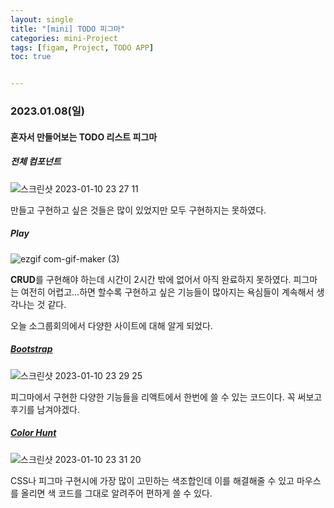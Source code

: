 ```yaml
---
layout: single
title: "[mini] TODO 피그마"
categories: mini-Project  
tags: [figam, Project, TODO APP]
toc: true


---
```


###  2023.01.08(일)

#### 혼자서 만들어보는 TODO 리스트 피그마  

##### 전체 컴포넌트 

![스크린샷 2023-01-10 23 27 11](https://user-images.githubusercontent.com/104547038/211577512-224f2556-1d32-4a7d-8221-d8e4bcd710ec.png)

만들고 구현하고 싶은 것들은 많이 있었지만 모두 구현하지는 못하였다. 

##### Play

![ezgif com-gif-maker (3)](https://user-images.githubusercontent.com/104547038/211576776-55e3ef1c-a054-4c2d-825e-b30c740f505c.gif)

**CRUD**를 구현해야 하는데 시간이 2시간 밖에 없어서 아직 완료하지 못하였다. 피그마는 여전히 어렵고...하면 할수록 구현하고 싶은 기능들이 많아지는 욕심들이 계속해서 생각나는 것 같다. 

오늘 소그룹회의에서 다양한 사이트에 대해 알게 되었다. 

##### [Bootstrap](https://getbootstrap.com/)

![스크린샷 2023-01-10 23 29 25](https://user-images.githubusercontent.com/104547038/211578075-4d90b0f2-7285-43c6-a4d4-855f691406a3.png)

피그마에서 구현한 다양한 기능들을 리액트에서 한번에 쓸 수 있는 코드이다. 꼭 써보고 후기를 남겨야겠다. 

##### [Color Hunt](https://colorhunt.co/)

![스크린샷 2023-01-10 23 31 20](https://user-images.githubusercontent.com/104547038/211578534-54fd0b73-1095-49ea-876f-f59aa5b051ab.png)

CSS나 피그마 구현시에 가장 많이 고민하는 색조합인데 이를 해결해줄 수 있고 마우스를 올리면 색 코드를 그대로 알려주어 편하게 쓸 수 있다. 
